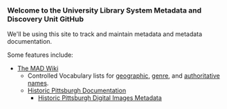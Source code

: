 ### Welcome to the University Library System Metadata and Discovery Unit GitHub

We'll be using this site to track and maintain metadata and metadata documentation.

Some features include:
- [The MAD Wiki](https://github.com/uls-mad/islandora_metadata/wiki)
	- Controlled Vocabulary lists for [geographic](https://github.com/uls-mad/islandora_metadata/wiki/geographic-headings), [genre](https://github.com/uls-mad/islandora_metadata/wiki/Genre-Terms-for-Historic-Pittsburgh-Digital-Objects), and [authoritative names](https://github.com/uls-mad/islandora_metadata/wiki/name-authorities).
	- [Historic Pittsburgh Documentation](https://github.com/uls-mad/islandora_metadata/wiki/Historic-Pittsburgh-Documentation)
		- [Historic Pittsburgh Digital Images Metadata](https://github.com/uls-mad/islandora_metadata/wiki/Digital-Images)
